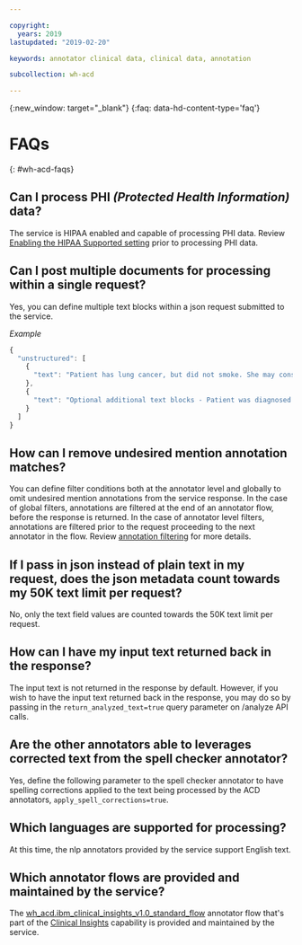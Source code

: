 ```yaml
---

copyright:
  years: 2019
lastupdated: "2019-02-20"

keywords: annotator clinical data, clinical data, annotation

subcollection: wh-acd

---
```


{:new_window: target="_blank"}
{:faq: data-hd-content-type='faq'}

# FAQs
{: #wh-acd-faqs}

## Can I process PHI _(Protected Health Information)_ data?

The service is HIPAA enabled and capable of processing PHI data. Review [Enabling the HIPAA Supported setting](/docs/wh-acd?topic=wh-acd-information-security#hipaa) prior to processing PHI data.

## Can I post multiple documents for processing within a single request?

Yes, you can define multiple text blocks within a json request submitted to the service.

*Example*

```javascript
{
  "unstructured": [
    {
      "text": "Patient has lung cancer, but did not smoke. She may consider chemotherapy as part of a treatment plan."
    },
    {
      "text": "Optional additional text blocks - Patient was diagnosed with diabetes mellitus."
    }
  ]
}
```

## How can I remove undesired mention annotation matches?

You can define filter conditions both at the annotator level and globally to omit undesired mention annotations from the service response. In the case of global filters, annotations are filtered at the end of an annotator flow, before the response is returned. In the case of annotator level filters, annotations are filtered prior to the request proceeding to the next annotator in the flow. Review [annotation filtering](/docs/wh-acd?topic=wh-acd-filtering) for more details.

## If I pass in json instead of plain text in my request, does the json metadata count towards my 50K text limit per request?

No, only the text field values are counted towards the 50K text limit per request.

## How can I have my input text returned back in the response?

The input text is not returned in the response by default. However, if you wish to have the input text returned back in the response, you may do so by passing in the `return_analyzed_text=true` query parameter on /analyze API calls.

## Are the other annotators able to leverages corrected text from the spell checker annotator?

Yes, define the following parameter to the spell checker annotator to have spelling corrections applied to the text being processed by the ACD annotators, `apply_spell_corrections=true`.

## Which languages are supported for processing?

At this time, the nlp annotators provided by the service support English text.

## Which annotator flows are provided and maintained by the service?

The [wh_acd.ibm_clinical_insights_v1.0_standard_flow](/docs/wh-acd?topic=wh-acd-analyze_text#flows) annotator flow that's part of the [Clinical Insights](/docs/wh-acd?topic=wh-acd-clinical_insights_overview) capability is provided and maintained by the service.

